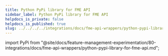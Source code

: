 ```yaml
---
title: Python PyPi library for FME API
sidebar_label: Python PyPi library for FME API
helpdocs_is_private: false
helpdocs_is_published: true
slug: ../../../../integrations/docs/fme-api-wrappers/python-pypi-library-for-fme-api
---
```


import PyPi from "@site/docs/feature-management-experimentation/80-integrations/docs/fme-api-wrappers/python-pypi-library-for-fme-api.md";

<PyPi />